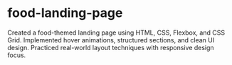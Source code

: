 # food-landing-page
Created a food-themed landing page using HTML, CSS, Flexbox, and CSS Grid.  Implemented hover animations, structured sections, and clean UI design.  Practiced real-world layout techniques with responsive design focus.
